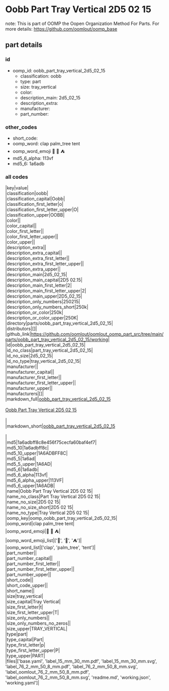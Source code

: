 # Oobb Part Tray Vertical 2D5 02 15  

note: This is part of OOMP the Oopen Organization Method For Parts. For more details: https://github.com/oomlout/oomp_base

##  part details





### id
* oomp_id: oobb_part_tray_vertical_2d5_02_15
  * classification: oobb
  * type: part
  * size: tray_vertical
  * color: 
  * description_main: 2d5_02_15
  * description_extra: 
  * manufacturer: 
  * part_number: 

### other_codes
* short_code: 
* oomp_word: clap palm_tree tent
* oomp_word_emoji :clap: :palm_tree: :tent:
* md5_6_alpha: 113vf
* md5_6: 1a6adb

### all codes 
|key|value|  
|classification|oobb|  
|classification_capital|Oobb|  
|classification_first_letter|o|  
|classification_first_letter_upper|O|  
|classification_upper|OOBB|  
|color||  
|color_capital||  
|color_first_letter||  
|color_first_letter_upper||  
|color_upper||  
|description_extra||  
|description_extra_capital||  
|description_extra_first_letter||  
|description_extra_first_letter_upper||  
|description_extra_upper||  
|description_main|2d5_02_15|  
|description_main_capital|2D5 02.15|  
|description_main_first_letter|2|  
|description_main_first_letter_upper|2|  
|description_main_upper|2D5_02_15|  
|description_only_numbers|250215|  
|description_only_numbers_short|250k|  
|description_or_color|250k|  
|description_or_color_upper|250K|  
|directory|parts/oobb_part_tray_vertical_2d5_02_15|  
|distributors|[]|  
|github_link|https://github.com/oomlout/oomlout_oomp_part_src/tree/main/parts/oobb_part_tray_vertical_2d5_02_15/working|  
|id|oobb_part_tray_vertical_2d5_02_15|  
|id_no_class|part_tray_vertical_2d5_02_15|  
|id_no_size|2d5_02_15|  
|id_no_type|tray_vertical_2d5_02_15|  
|manufacturer||  
|manufacturer_capital||  
|manufacturer_first_letter||  
|manufacturer_first_letter_upper||  
|manufacturer_upper||  
|manufacturers|[]|  
|markdown_full|[oobb_part_tray_vertical_2d5_02_15](https://github.com/oomlout/oomlout_oomp_part_src/tree/main/parts/oobb_part_tray_vertical_2d5_02_15/working)<br>[](https://github.com/oomlout/oomlout_oomp_part_src/tree/main/parts/oobb_part_tray_vertical_2d5_02_15/working)<br>[Oobb Part Tray Vertical 2D5 02 15](https://github.com/oomlout/oomlout_oomp_part_src/tree/main/parts/oobb_part_tray_vertical_2d5_02_15/working)<br><br>|  
|markdown_short|[oobb_part_tray_vertical_2d5_02_15](https://github.com/oomlout/oomlout_oomp_part_src/tree/main/parts/oobb_part_tray_vertical_2d5_02_15/working)<br><br>|  
|md5|1a6adbff8c8e456f75cecfa60baf4ef7|  
|md5_10|1a6adbff8c|  
|md5_10_upper|1A6ADBFF8C|  
|md5_5|1a6ad|  
|md5_5_upper|1A6AD|  
|md5_6|1a6adb|  
|md5_6_alpha|113vf|  
|md5_6_alpha_upper|113VF|  
|md5_6_upper|1A6ADB|  
|name|Oobb Part Tray Vertical 2D5 02 15|  
|name_no_class|Part Tray Vertical 2D5 02 15|  
|name_no_size|2D5 02 15|  
|name_no_size_short|2D5 02 15|  
|name_no_type|Tray Vertical 2D5 02 15|  
|oomp_key|oomp_oobb_part_tray_vertical_2d5_02_15|  
|oomp_word|clap palm_tree tent|  
|oomp_word_emoji|:clap: :palm_tree: :tent:|  
|oomp_word_emoji_list|[':clap:', ':palm_tree:', ':tent:']|  
|oomp_word_list|['clap', 'palm_tree', 'tent']|  
|part_number||  
|part_number_capital||  
|part_number_first_letter||  
|part_number_first_letter_upper||  
|part_number_upper||  
|short_code||  
|short_code_upper||  
|short_name||  
|size|tray_vertical|  
|size_capital|Tray Vertical|  
|size_first_letter|t|  
|size_first_letter_upper|T|  
|size_only_numbers||  
|size_only_numbers_no_zeros||  
|size_upper|TRAY_VERTICAL|  
|type|part|  
|type_capital|Part|  
|type_first_letter|p|  
|type_first_letter_upper|P|  
|type_upper|PART|  
|files|['base.yaml', 'label_15_mm_30_mm.pdf', 'label_15_mm_30_mm.svg', 'label_76_2_mm_50_8_mm.pdf', 'label_76_2_mm_50_8_mm.svg', 'label_oomlout_76_2_mm_50_8_mm.pdf', 'label_oomlout_76_2_mm_50_8_mm.svg', 'readme.md', 'working.json', 'working.yaml']|  
